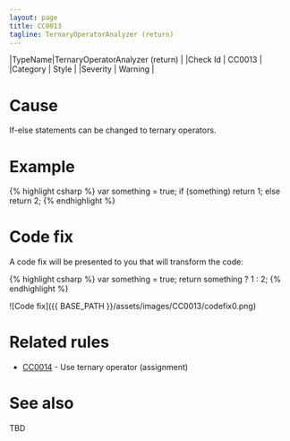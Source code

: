 ```yaml
---
layout: page
title: CC0013
tagline: TernaryOperatorAnalyzer (return)
---
```


|TypeName|TernaryOperatorAnalyzer (return) |
|Check Id | CC0013 |
|Category | Style |
|Severity | Warning |

# Cause

If-else statements can be changed to ternary operators.

# Example

{% highlight csharp %}
var something = true;
if (something)
    return 1;
else
    return 2;
{% endhighlight %}

# Code fix

A code fix will be presented to you that will transform the code:

{% highlight csharp %}
var something = true;
return something ? 1 : 2;
{% endhighlight %}

![Code fix]({{ BASE_PATH }}/assets/images/CC0013/codefix0.png)

# Related rules

* [CC0014](CC0014.html) - Use ternary operator (assignment)

# See also

TBD
